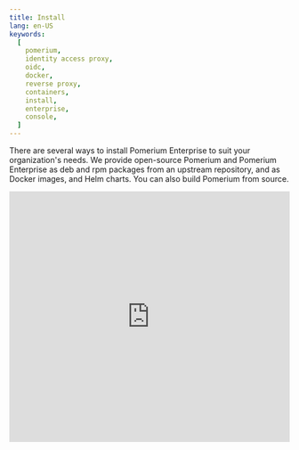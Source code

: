 ```yaml
---
title: Install
lang: en-US
keywords:
  [
    pomerium,
    identity access proxy,
    oidc,
    docker,
    reverse proxy,
    containers,
    install,
    enterprise,
    console,
  ]
---
```


There are several ways to install Pomerium Enterprise to suit your organization's needs. We provide open-source Pomerium and Pomerium Enterprise as deb and rpm packages from an upstream repository, and as Docker images, and Helm charts. You can also build Pomerium from source.

<iframe width="100%" height="450" src="https://www.youtube.com/embed/NrRwisO9sDg?rel=0" title="YouTube video player" frameborder="0" allow="accelerometer; autoplay; clipboard-write; encrypted-media; gyroscope; picture-in-picture" allowFullScreen />

Our docs are updated frequently, so check back if you don't see your preferred installation method here.

- [Quickstart](/docs/releases/enterprise/install/quickstart) (using deb or rpm packages)
- [Kubernetes with Helm](/docs/guides/helm)
